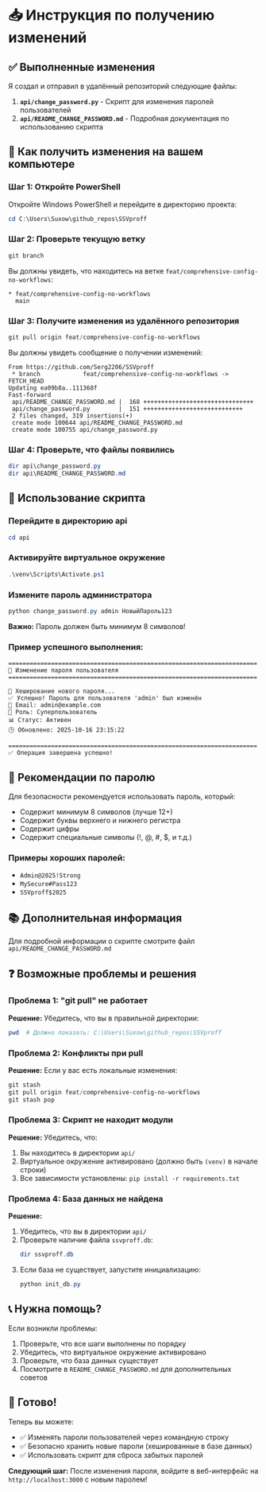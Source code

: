 # 📥 Инструкция по получению изменений

## ✅ Выполненные изменения

Я создал и отправил в удалённый репозиторий следующие файлы:

1. **`api/change_password.py`** - Скрипт для изменения паролей пользователей
2. **`api/README_CHANGE_PASSWORD.md`** - Подробная документация по использованию скрипта

## 🔄 Как получить изменения на вашем компьютере

### Шаг 1: Откройте PowerShell

Откройте Windows PowerShell и перейдите в директорию проекта:

```powershell
cd C:\Users\Suxow\github_repos\SSVproff
```

### Шаг 2: Проверьте текущую ветку

```powershell
git branch
```

Вы должны увидеть, что находитесь на ветке `feat/comprehensive-config-no-workflows`:
```
* feat/comprehensive-config-no-workflows
  main
```

### Шаг 3: Получите изменения из удалённого репозитория

```powershell
git pull origin feat/comprehensive-config-no-workflows
```

Вы должны увидеть сообщение о получении изменений:
```
From https://github.com/Serg2206/SSVproff
 * branch            feat/comprehensive-config-no-workflows -> FETCH_HEAD
Updating ea09b8a..111368f
Fast-forward
 api/README_CHANGE_PASSWORD.md |  168 +++++++++++++++++++++++++++++++
 api/change_password.py        |  151 ++++++++++++++++++++++++++++
 2 files changed, 319 insertions(+)
 create mode 100644 api/README_CHANGE_PASSWORD.md
 create mode 100755 api/change_password.py
```

### Шаг 4: Проверьте, что файлы появились

```powershell
dir api\change_password.py
dir api\README_CHANGE_PASSWORD.md
```

## 🚀 Использование скрипта

### Перейдите в директорию api

```powershell
cd api
```

### Активируйте виртуальное окружение

```powershell
.\venv\Scripts\Activate.ps1
```

### Измените пароль администратора

```powershell
python change_password.py admin НовыйПароль123
```

**Важно:** Пароль должен быть минимум 8 символов!

### Пример успешного выполнения:

```
======================================================================
🔄 Изменение пароля пользователя
======================================================================

🔐 Хеширование нового пароля...
✅ Успешно! Пароль для пользователя 'admin' был изменён
📧 Email: admin@example.com
🔑 Роль: Суперпользователь
📊 Статус: Активен
🕒 Обновлено: 2025-10-16 23:15:22

======================================================================
✅ Операция завершена успешно!
```

## 🔑 Рекомендации по паролю

Для безопасности рекомендуется использовать пароль, который:
- Содержит минимум 8 символов (лучше 12+)
- Содержит буквы верхнего и нижнего регистра
- Содержит цифры
- Содержит специальные символы (!, @, #, $, и т.д.)

### Примеры хороших паролей:
- `Admin@2025!Strong`
- `MySecure#Pass123`
- `SSVproff$2025`

## 📚 Дополнительная информация

Для подробной информации о скрипте смотрите файл `api/README_CHANGE_PASSWORD.md`

## ❓ Возможные проблемы и решения

### Проблема 1: "git pull" не работает

**Решение:** Убедитесь, что вы в правильной директории:
```powershell
pwd  # Должно показать: C:\Users\Suxow\github_repos\SSVproff
```

### Проблема 2: Конфликты при pull

**Решение:** Если у вас есть локальные изменения:
```powershell
git stash
git pull origin feat/comprehensive-config-no-workflows
git stash pop
```

### Проблема 3: Скрипт не находит модули

**Решение:** Убедитесь, что:
1. Вы находитесь в директории `api/`
2. Виртуальное окружение активировано (должно быть `(venv)` в начале строки)
3. Все зависимости установлены: `pip install -r requirements.txt`

### Проблема 4: База данных не найдена

**Решение:** 
1. Убедитесь, что вы в директории `api/`
2. Проверьте наличие файла `ssvproff.db`:
   ```powershell
   dir ssvproff.db
   ```
3. Если база не существует, запустите инициализацию:
   ```powershell
   python init_db.py
   ```

## 📞 Нужна помощь?

Если возникли проблемы:
1. Проверьте, что все шаги выполнены по порядку
2. Убедитесь, что виртуальное окружение активировано
3. Проверьте, что база данных существует
4. Посмотрите в `README_CHANGE_PASSWORD.md` для дополнительных советов

## 🎉 Готово!

Теперь вы можете:
- ✅ Изменять пароли пользователей через командную строку
- ✅ Безопасно хранить новые пароли (хешированные в базе данных)
- ✅ Использовать скрипт для сброса забытых паролей

**Следующий шаг:** После изменения пароля, войдите в веб-интерфейс на `http://localhost:3000` с новым паролем!
